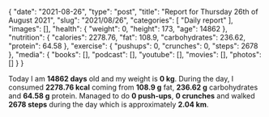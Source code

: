 {
    "date": "2021-08-26",
    "type": "post",
    "title": "Report for Thursday 26th of August 2021",
    "slug": "2021\/08\/26",
    "categories": [
        "Daily report"
    ],
    "images": [],
    "health": {
        "weight": 0,
        "height": 173,
        "age": 14862
    },
    "nutrition": {
        "calories": 2278.76,
        "fat": 108.9,
        "carbohydrates": 236.62,
        "protein": 64.58
    },
    "exercise": {
        "pushups": 0,
        "crunches": 0,
        "steps": 2678
    },
    "media": {
        "books": [],
        "podcast": [],
        "youtube": [],
        "movies": [],
        "photos": []
    }
}

Today I am <strong>14862 days</strong> old and my weight is <strong>0 kg</strong>. During the day, I consumed <strong>2278.76 kcal</strong> coming from <strong>108.9 g</strong> fat, <strong>236.62 g</strong> carbohydrates and <strong>64.58 g</strong> protein. Managed to do <strong>0 push-ups</strong>, <strong>0 crunches</strong> and walked <strong>2678 steps</strong> during the day which is approximately <strong>2.04 km</strong>.